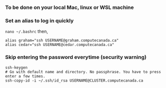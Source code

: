 ### To be done on your local Mac, linux or WSL machine

### Set an alias to log in quickly

`nano ~/.bashrc` then,  
```{bash}
alias graham="ssh USERNAME@graham.computecanada.ca"
alias cedar="ssh USERNAME@cedar.computecanada.ca"
```

### Skip entering the password everytime (security warning)

```{bash}
ssh-keygen
# Go with default name and directory. No passphrase. You have to press enter a few times.
ssh-copy-id -i ~/.ssh/id_rsa USERNAME@CLUSTER.computecanada.ca
```
